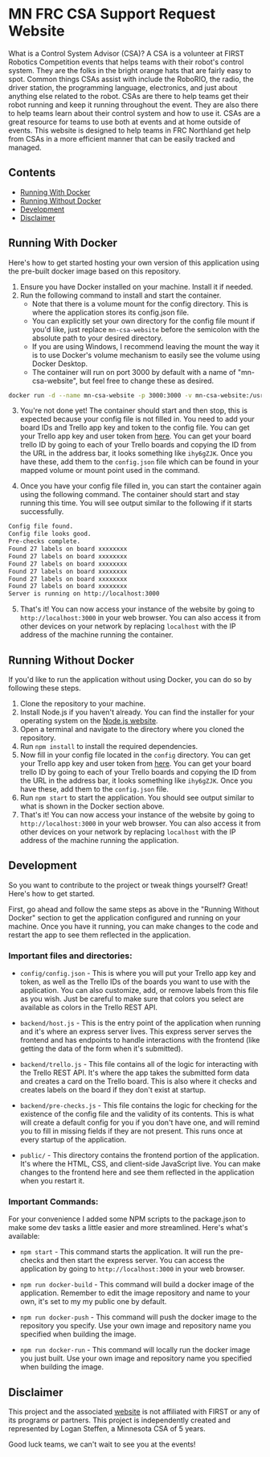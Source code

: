 # MN FRC CSA Support Request Website

What is a Control System Advisor (CSA)? A CSA is a volunteer at FIRST Robotics Competition events that helps teams with their robot's control system. They are the folks in the bright orange hats that are fairly easy to spot. Common things CSAs assist with include the RoboRIO, the radio, the driver station, the programming language, electronics, and just about anything else related to the robot. CSAs are there to help teams get their robot running and keep it running throughout the event. They are also there to help teams learn about their control system and how to use it. CSAs are a great resource for teams to use both at events and at home outside of events. This website is designed to help teams in FRC Northland get help from CSAs in a more efficient manner that can be easily tracked and managed.


## Contents

- [Running With Docker](#running-with-docker)
- [Running Without Docker](#running-without-docker)
- [Development](#development)
- [Disclaimer](#disclaimer)

## Running With Docker

Here's how to get started hosting your own version of this application using the pre-built docker image based on this repository.

1. Ensure you have Docker installed on your machine. Install it if needed.
2. Run the following command to install and start the container.
   + Note that there is a volume mount for the config directory. This is where the application stores its config.json file.
   + You can explicitly set your own directory for the config file mount if you'd like, just replace `mn-csa-website` before the semicolon with the absolute path to your desired directory.
   + If you are using Windows, I recommend leaving the mount the way it is to use Docker's volume mechanism to easily see the volume using Docker Desktop.
   + The container will run on port 3000 by default with a name of "mn-csa-website", but feel free to change these as desired.

```bash
docker run -d --name mn-csa-website -p 3000:3000 -v mn-csa-website:/usr/src/app/config:rw ultimate360/mn-csa-website
```

3. You're not done yet! The container should start and then stop, this is expected because your config file is not filled in. You need to add your board IDs and Trello app key and token to the config file. You can get your Trello app key and user token from [here](https://trello.com/power-ups/admin/). You can get your board trello ID by going to each of your Trello boards and copying the ID from the URL in the address bar, it looks something like `ihy6gZJK`. Once you have these, add them to the `config.json` file which can be found in your mapped volume or mount point used in the command.

4. Once you have your config file filled in, you can start the container again using the following command. The container should start and stay running this time. You will see output similar to the following if it starts successfully.
  
```bash
Config file found.
Config file looks good.
Pre-checks complete.
Found 27 labels on board xxxxxxxx
Found 27 labels on board xxxxxxxx
Found 27 labels on board xxxxxxxx
Found 27 labels on board xxxxxxxx
Found 27 labels on board xxxxxxxx
Found 27 labels on board xxxxxxxx
Server is running on http://localhost:3000
```

5. That's it! You can now access your instance of the website by going to `http://localhost:3000` in your web browser. You can also access it from other devices on your network by replacing `localhost` with the IP address of the machine running the container.

## Running Without Docker

If you'd like to run the application without using Docker, you can do so by following these steps.

1. Clone the repository to your machine.
2. Install Node.js if you haven't already. You can find the installer for your operating system on the [Node.js website](https://nodejs.org/).
3. Open a terminal and navigate to the directory where you cloned the repository.
4. Run `npm install` to install the required dependencies.
5. Now fill in your config file located in the `config` directory. You can get your Trello app key and user token from [here](https://trello.com/power-ups/admin/). You can get your board trello ID by going to each of your Trello boards and copying the ID from the URL in the address bar, it looks something like `ihy6gZJK`. Once you have these, add them to the `config.json` file.
6. Run `npm start` to start the application. You should see output similar to what is shown in the Docker section above.
7. That's it! You can now access your instance of the website by going to `http://localhost:3000` in your web browser. You can also access it from other devices on your network by replacing `localhost` with the IP address of the machine running the application.

## Development

So you want to contribute to the project or tweak things yourself? Great! Here's how to get started.

First, go ahead and follow the same steps as above in the "Running Without Docker" section to get the application configured and running on your machine. Once you have it running, you can make changes to the code and restart the app to see them reflected in the application.

### Important files and directories:

- `config/config.json` - This is where you will put your Trello app key and token, as well as the Trello IDs of the boards you want to use with the application. You can also customize, add, or remove labels from this file as you wish. Just be careful to make sure that colors you select are available as colors in the Trello REST API.

- `backend/host.js` - This is the entry point of the application when running and it's where an express server lives. This express server serves the frontend and has endpoints to handle interactions with the frontend (like getting the data of the form when it's submitted).

- `backend/trello.js` - This file contains all of the logic for interacting with the Trello REST API. It's where the app takes the submitted form data and creates a card on the Trello board. This is also where it checks and creates labels on the board if they don't exist at startup.

- `backend/pre-checks.js` - This file contains the logic for checking for the existence of the config file and the validity of its contents. This is what will create a default config for you if you don't have one, and will remind you to fill in missing fields if they are not present. This runs once at every startup of the application.

- `public/` - This directory contains the frontend portion of the application. It's where the HTML, CSS, and client-side JavaScript live. You can make changes to the frontend here and see them reflected in the application when you restart it.

### Important Commands:

For your convenience I added some NPM scripts to the package.json to make some dev tasks a little easier and more streamlined. Here's what's available:

- `npm start` - This command starts the application. It will run the pre-checks and then start the express server. You can access the application by going to `http://localhost:3000` in your web browser.

- `npm run docker-build` - This command will build a docker image of the application. Remember to edit the image repository and name to your own, it's set to my my public one by default.

- `npm run docker-push` - This command will push the docker image to the repository you specify. Use your own image and repository name you specified when building the image.

- `npm run docker-run` - This command will locally run the docker image you just built. Use your own image and repository name you specified when building the image.

## Disclaimer

This project and the associated [website](https://support.mnfrccsa.com) is not affiliated with FIRST or any of its programs or partners. This project is independently created and represented by Logan Steffen, a Minnesota CSA of 5 years.

Good luck teams, we can't wait to see you at the events!
